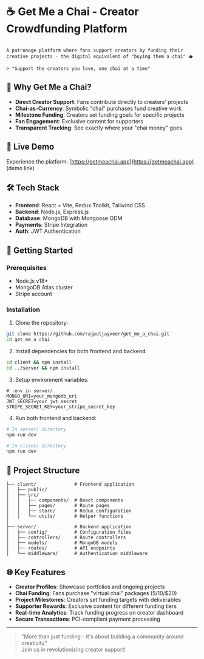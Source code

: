 # ☕ Get Me a Chai - Creator Crowdfunding Platform

```

A patronage platform where fans support creators by funding their creative projects - the digital equivalent of "buying them a chai" 🫖

> "Support the creators you love, one chai at a time"
```

## 🌟 Why Get Me a Chai?
- **Direct Creator Support**: Fans contribute directly to creators' projects
- **Chai-as-Currency**: Symbolic "chai" purchases fund creative work
- **Milestone Funding**: Creators set funding goals for specific projects
- **Fan Engagement**: Exclusive content for supporters
- **Transparent Tracking**: See exactly where your "chai money" goes

## 🚀 Live Demo
Experience the platform: [https://getmeachai.app](https://getmeachai.app) (demo link)


## 🛠️ Tech Stack
- **Frontend**: React + Vite, Redux Toolkit, Tailwind CSS
- **Backend**: Node.js, Express.js
- **Database**: MongoDB with Mongoose ODM
- **Payments**: Stripe Integration
- **Auth**: JWT Authentication

## 🚀 Getting Started

### Prerequisites
- Node.js v18+
- MongoDB Atlas cluster
- Stripe account

### Installation
1. Clone the repository:
```bash
git clone https://github.com/rajputjayveer/get_me_a_chai.git
cd get_me_a_chai
```

2. Install dependencies for both frontend and backend:
```bash
cd client && npm install
cd ../server && npm install
```

3. Setup environment variables:
```env
# .env in server/
MONGO_URI=your_mongodb_uri
JWT_SECRET=your_jwt_secret
STRIPE_SECRET_KEY=your_stripe_secret_key
```

4. Run both frontend and backend:
```bash
# In server/ directory
npm run dev

# In client/ directory
npm run dev
```

## 📂 Project Structure
```
├── client/              # Frontend application
│   ├── public/          
│   ├── src/
│   │   ├── components/  # React components
│   │   ├── pages/       # Route pages
│   │   ├── store/       # Redux configuration
│   │   └── utils/       # Helper functions
│
├── server/              # Backend application
│   ├── config/          # Configuration files
│   ├── controllers/     # Route controllers
│   ├── models/          # MongoDB models
│   ├── routes/          # API endpoints
│   └── middleware/      # Authentication middleware
```

## 🌐 Key Features
- **Creator Profiles**: Showcase portfolios and ongoing projects
- **Chai Funding**: Fans purchase "virtual chai" packages ($5/$10/$20)
- **Project Milestones**: Creators set funding targets with deliverables
- **Supporter Rewards**: Exclusive content for different funding tiers
- **Real-time Analytics**: Track funding progress on creator dashboard
- **Secure Transactions**: PCI-compliant payment processing

---

> "More than just funding - it's about building a community around creativity"  
> Join us in revolutionizing creator support!


